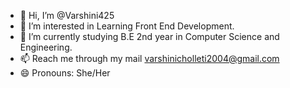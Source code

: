 - 👋 Hi, I’m @Varshini425
- 👀 I’m interested in Learning Front End Development.
- 🌱 I’m currently studying B.E 2nd year in Computer Science and Engineering.
- 📫 Reach me through my mail varshinicholleti2004@gmail.com
- 😄 Pronouns: She/Her

<!---
Varshini425/Varshini425 is a ✨ special ✨ repository because its `README.md` (this file) appears on your GitHub profile.
You can click the Preview link to take a look at your changes.
--->
